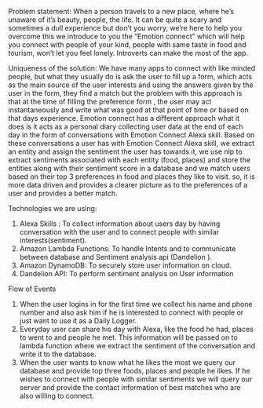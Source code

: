 Problem statement:
When a person travels to a new place, where he’s unaware of it’s beauty, people, the life. 
It can be quite a scary and sometimes a dull experience but don’t you worry, we’re here to help 
you overcome this we introduce to you the “Emotion connect” which will help you connect with people of your kind, 
people with same taste in food and tourism, won’t let you feel lonely. Introverts can make the most of the app. 

Uniqueness of the solution:
We have many apps to connect with like minded people, but what they usually do is ask the user to fill up a form,
which acts as the main source of the user interests and using the answers given by the user in the form,
they find a match but the problem with this approach is that at the time of filling the preference form , 
the user may act instantaneously and write what was good at that point of time or based on that days experience.
Emotion connect has a different approach what it does is it acts as a personal diary collecting user data
at the end of each day in the form of conversations with Emotion Connect Alexa skill. 
Based on these conversations a user has with Emotion Connect Alexa skill, we extract an entity and assign the sentiment the user has towards it,
we use nlp to extract sentiments associated with each entity (food, places) and
store the entities along with their sentiment score in a database and we match users based on their top 3 preferences in food and places they like to visit.
so, it is more data driven and provides a clearer picture as to the preferences of a user and provides a better match.

Technologies we are using:
1. Alexa Skills : To collect information about users day by having conversation with the user and to connect people with similar interests(sentiment).
2. Amazon Lambda Functions: To handle Intents and to communicate between database and Sentiment analysis api (Dandelion ).
3. Amazon DynamoDB: To securely store user information on cloud.
4. Dandelion API: To perform sentiment analysis on User information


Flow of Events
1. When the user logins in for the first time we collect his name and phone number and also ask him if 
   he is interested to connect with people or just want to use it as a Daily Logger.
2. Everyday user can share his day with Alexa, like the food he had, places to went to and people he met. 
   This information will be passed on to lambda function where we extract the sentiment of the conversation and write it to the database.
3. When the user wants to know what he likes the most we query our database and provide top three foods,
   places and people he likes. If he wishes to connect with people with similar sentiments we will query our server 
   and provide the contact information of best matches who are also willing to connect.
